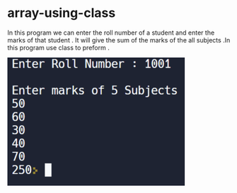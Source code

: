 # array-using-class
In this program we can enter the roll number of a student and enter the marks of that student . It will give the sum of the marks of the all subjects .In this program use
class to preform . 


![Capture1](/SCREENSHOT/1.png)
